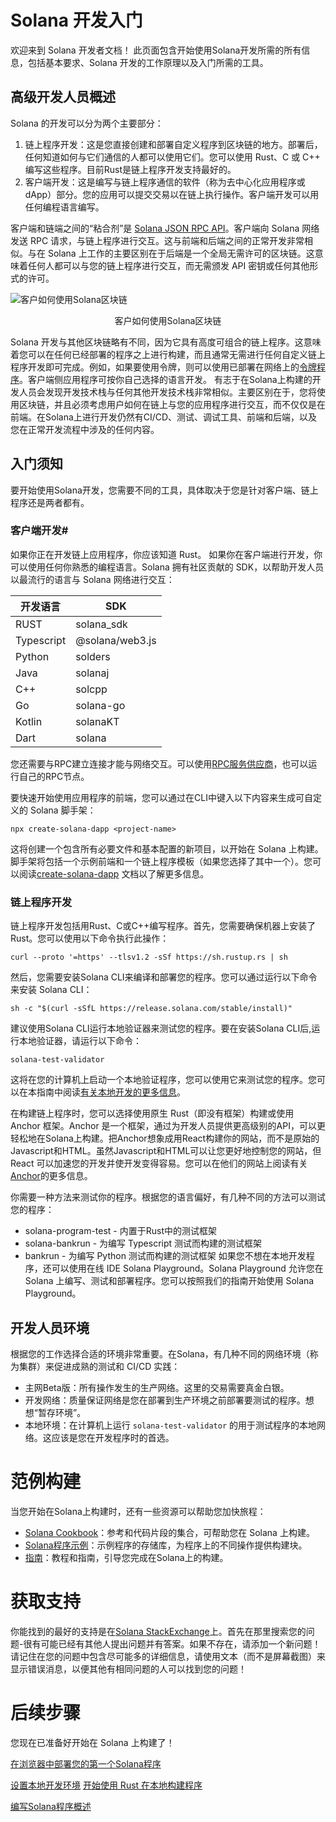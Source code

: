 # Solana 开发入门
欢迎来到 Solana 开发者文档！
此页面包含开始使用Solana开发所需的所有信息，包括基本要求、Solana 开发的工作原理以及入门所需的工具。

## 高级开发人员概述
Solana 的开发可以分为两个主要部分：
1. 链上程序开发：这是您直接创建和部署自定义程序到区块链的地方。部署后，任何知道如何与它们通信的人都可以使用它们。您可以使用 Rust、C 或 C++ 编写这些程序。目前Rust是链上程序开发支持最好的。
2. 客户端开发：这是编写与链上程序通信的软件（称为去中心化应用程序或 dApp）部分。您的应用可以提交交易以在链上执行操作。客户端开发可以用任何编程语言编写。

客户端和链端之间的“粘合剂”是 [Solana JSON RPC API](https://solana.com/docs/rpc)。客户端向 Solana 网络发送 RPC 请求，与链上程序进行交互。这与前端和后端之间的正常开发非常相似。与在 Solana 上工作的主要区别在于后端是一个全局无需许可的区块链。这意味着任何人都可以与您的链上程序进行交互，而无需颁发 API 密钥或任何其他形式的许可。

![客户如何使用Solana区块链](https://solana-developer-content.vercel.app/assets/docs/intro/developer_flow.png)

<center>客户如何使用Solana区块链</center>

Solana 开发与其他区块链略有不同，因为它具有高度可组合的链上程序。这意味着您可以在任何已经部署的程序之上进行构建，而且通常无需进行任何自定义链上程序开发即可完成。例如，如果要使用令牌，则可以使用已部署在网络上的[令牌程序](https://solana.com/docs/core/tokens)。客户端侧应用程序可按你自己选择的语言开发。
有志于在Solana上构建的开发人员会发现开发技术栈与任何其他开发技术栈非常相似。主要区别在于，您将使用区块链，并且必须考虑用户如何在链上与您的应用程序进行交互，而不仅仅是在前端。在Solana上进行开发仍然有CI/CD、测试、调试工具、前端和后端，以及您在正常开发流程中涉及的任何内容。

## 入门须知
要开始使用Solana开发，您需要不同的工具，具体取决于您是针对客户端、链上程序还是两者都有。

### 客户端开发#
如果你正在开发链上应用程序，你应该知道 Rust。
如果你在客户端进行开发，你可以使用任何你熟悉的编程语言。Solana 拥有社区贡献的 SDK，以帮助开发人员以最流行的语言与 Solana 网络进行交互：

| 开发语言   | SDK   |  
|--------|----------| 
| RUST | solana_sdk  |
| Typescript | @solana/web3.js |
| Python | solders |
| Java | solanaj |
| C++ | solcpp |
| Go | solana-go |
| Kotlin | solanaKT |
| Dart | solana |

您还需要与RPC建立连接才能与网络交互。可以使用[RPC服务供应商](https://solana.com/rpc)，也可以运行自己的RPC节点。

要快速开始使用应用程序的前端，您可以通过在CLI中键入以下内容来生成可自定义的 Solana 脚手架：

```npx create-solana-dapp <project-name>```

这将创建一个包含所有必要文件和基本配置的新项目，以开始在 Solana 上构建。脚手架将包括一个示例前端和一个链上程序模板（如果您选择了其中一个）。您可以阅读[create-solana-dapp](https://github.com/solana-developers/create-solana-dapp?tab=readme-ov-file#create-solana-dapp) 文档以了解更多信息。

### 链上程序开发
链上程序开发包括用Rust、C或C++编写程序。首先，您需要确保机器上安装了 Rust。您可以使用以下命令执行此操作：

```curl --proto '=https' --tlsv1.2 -sSf https://sh.rustup.rs | sh```

然后，您需要安装Solana CLI来编译和部署您的程序。您可以通过运行以下命令来安装 Solana CLI：

```sh -c "$(curl -sSfL https://release.solana.com/stable/install)" ```

建议使用Solana CLI运行本地验证器来测试您的程序。要在安装Solana CLI后,运行本地验证器，请运行以下命令：

```solana-test-validator```

这将在您的计算机上启动一个本地验证程序，您可以使用它来测试您的程序。您可以在本指南中阅读[有关本地开发的更多信息](https://solana.com/developers/guides/getstarted/setup-local-development)。

在构建链上程序时，您可以选择使用原生 Rust（即没有框架）构建或使用 Anchor 框架。Anchor 是一个框架，通过为开发人员提供更高级别的API，可以更轻松地在Solana上构建。把Anchor想象成用React构建你的网站，而不是原始的Javascript和HTML。虽然Javascript和HTML可以让您更好地控制您的网站，但 React 可以加速您的开发并使开发变得容易。您可以在他们的网站上阅读有关[Anchor](https://www.anchor-lang.com/)的更多信息。

你需要一种方法来测试你的程序。根据您的语言偏好，有几种不同的方法可以测试您的程序：
- solana-program-test - 内置于Rust中的测试框架
- solana-bankrun - 为编写 Typescript 测试而构建的测试框架
- bankrun - 为编写 Python 测试而构建的测试框架
如果您不想在本地开发程序，还可以使用在线 IDE Solana Playground。Solana Playground 允许您在 Solana 上编写、测试和部署程序。您可以按照我们的指南开始使用 Solana Playground。

## 开发人员环境
根据您的工作选择合适的环境非常重要。在Solana，有几种不同的网络环境（称为集群）来促进成熟的测试和 CI/CD 实践：

- 主网Beta版：所有操作发生的生产网络。这里的交易需要真金白银。
- 开发网络：质量保证网络是您在部署到生产环境之前部署要测试的程序。想想“暂存环境”。
- 本地环境：在计算机上运行 `solana-test-validator` 的用于测试程序的本地网络。这应该是您在开发程序时的首选。

# 范例构建
当您开始在Solana上构建时，还有一些资源可以帮助您加快旅程：

- [Solana Cookbook](https://solana.com/developers/cookbook)：参考和代码片段的集合，可帮助您在 Solana 上构建。
- [Solana程序示例](https://github.com/solana-developers/program-examples)：示例程序的存储库，为程序上的不同操作提供构建块。
- [指南](https://solana.com/developers/guides)：教程和指南，引导您完成在Solana上的构建。

# 获取支持
你能找到的最好的支持是在[Solana StackExchange](https://solana.stackexchange.com/)上。首先在那里搜索您的问题-很有可能已经有其他人提出问题并有答案。如果不存在，请添加一个新问题！请记住在您的问题中包含尽可能多的详细信息，请使用文本（而不是屏幕截图）来显示错误消息，以便其他有相同问题的人可以找到您的问题！

# 后续步骤
您现在已准备好开始在 Solana 上构建了！

[在浏览器中部署您的第一个Solana程序](https://solana.com/developers/guides/getstarted/hello-world-in-your-browser)

[设置本地开发环境](https://solana.com/developers/guides/getstarted/setup-local-development)
[开始使用 Rust 在本地构建程序](https://solana.com/developers/guides/getstarted/local-rust-hello-world)

[编写Solana程序概述](https://solana.com/docs/programs)
